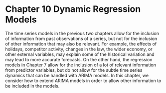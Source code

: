 # Chapter 10 Dynamic Regression Models
The time series models in the previous two chapters allow for the inclusion of information from past observations of a series, but not for the inclusion of other information that may also be relevant. For example, the effects of holidays, competitor activity, changes in the law, the wider economy, or other external variables, may explain some of the historical variation and may lead to more accurate forecasts. On the other hand, the regression models in Chapter 7 allow for the inclusion of a lot of relevant information from predictor variables, but do not allow for the subtle time series dynamics that can be handled with ARIMA models. In this chapter, we consider how to extend ARIMA models in order to allow other information to be included in the models.